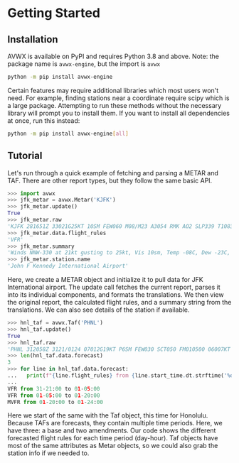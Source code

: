 # Getting Started

## Installation

AVWX is available on PyPI and requires Python 3.8 and above. Note: the package name is ``avwx-engine``, but the import is ``avwx``

```bash
python -m pip install avwx-engine
```

Certain features may require additional libraries which most users won't need. For example, finding stations near a coordinate require scipy which is a large package. Attempting to run these methods without the necessary library will prompt you to install them. If you want to install all dependencies at once, run this instead:

```sh
python -m pip install avwx-engine[all]
```

## Tutorial

Let's run through a quick example of fetching and parsing a METAR and TAF. There are other report types, but they follow the same basic API.

```python
>>> import avwx
>>> jfk_metar = avwx.Metar('KJFK')
>>> jfk_metar.update()
True
>>> jfk_metar.raw
'KJFK 281651Z 33021G25KT 10SM FEW060 M08/M23 A3054 RMK AO2 SLP339 T10831228'
>>> jfk_metar.data.flight_rules
'VFR'
>>> jfk_metar.summary
'Winds NNW-330 at 21kt gusting to 25kt, Vis 10sm, Temp -08C, Dew -23C, Alt 30.54inHg, Few clouds at 6000ft'
>>> jfk_metar.station.name
'John F Kennedy International Airport'
```

Here, we create a METAR object and initialize it to pull data for JFK International airport. The update call fetches the current report, parses it into its individual components, and formats the translations. We then view the original report, the calculated flight rules, and a summary string from the translations. We can also see details of the station if available.

```python
>>> hnl_taf = avwx.Taf('PHNL')
>>> hnl_taf.update()
True
>>> hnl_taf.raw
'PHNL 312058Z 3121/0124 07012G19KT P6SM FEW030 SCT050 FM010500 06007KT P6SM FEW025 SCT045 FM012000 07012G19KT P6SM OVC030 SCT050'
>>> len(hnl_taf.data.forecast)
3
>>> for line in hnl_taf.data.forecast:
...   print(f"{line.flight_rules} from {line.start_time.dt.strftime('%d-%H:%M')} to {line.end_time.dt.strftime('%d-%H:%M')}")
...
VFR from 31-21:00 to 01-05:00
VFR from 01-05:00 to 01-20:00
MVFR from 01-20:00 to 01-24:00
```

Here we start of the same with the Taf object, this time for Honolulu. Because TAFs are forecasts, they contain multiple time periods. Here, we have three: a base and two amendments. Our code shows the different forecasted flight rules for each time period (day-hour). Taf objects have most of the same attributes as Metar objects, so we could also grab the station info if we needed to.

